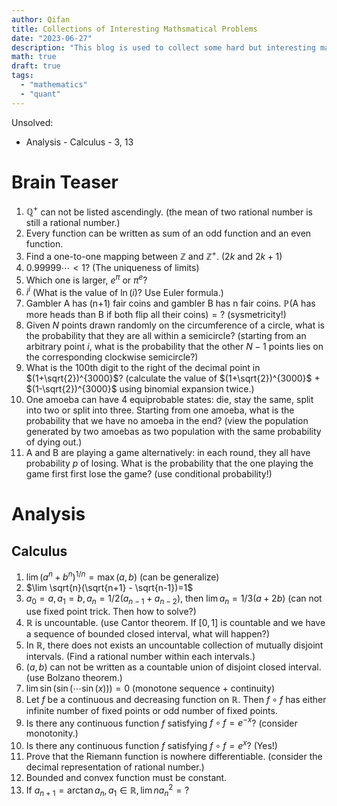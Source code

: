 ```yaml
---
author: Qifan
title: Collections of Interesting Mathsmatical Problems
date: "2023-06-27"
description: "This blog is used to collect some hard but interesting math problem I have encountered when I am preparing quant interview."
math: true
draft: true
tags: 
  - "mathematics"
  - "quant"
---
```


Unsolved: 
- Analysis - Calculus - 3, 13

# Brain Teaser
1. $\mathbb{Q}^+$ can not be listed ascendingly. (the mean of two rational number is still a rational number.)
2. Every function can be written as sum of an odd function and an even function. 
3. Find a one-to-one mapping between $\mathbb{Z}$ and $\mathbb{Z}^+$. ($2k$ and $2k+1$)
4. $0.99999\cdots< 1$? (The uniqueness of limits)
5. Which one is larger, $e^{\pi}$ or $\pi^e$?
6. $i^i$ (What is the value of $\ln(i)$? Use Euler formula.)
7. Gambler A has (n+1) fair coins and gambler B has n fair coins. $\mathbb{P}(\text{A has more heads than B if both flip all their coins})=?$ (sysmetricity!)
8. Given $N$ points drawn randomly on the circumference of a circle, what is the probability that they are all within a semicircle? (starting from an arbitrary point $i$, what is the probability that the other $N-1$ points lies on the corresponding clockwise semicircle?)
9. What is the 100th digit to the right of the decimal point in $(1+\sqrt{2})^{3000}$? (calculate the value of $(1+\sqrt{2})^{3000}$ + $(1-\sqrt{2})^{3000}$ using binomial expansion twice.)
10. One amoeba can have 4 equiprobable states: die, stay the same, split into two or split into three. Starting from one amoeba, what is the probability that we have no amoeba in the end? (view the population generated by two amoebas as two population with the same probability of dying out.) 
11. A and B are playing a game alternatively: in each round, they all have probability $p$ of losing. What is the probability that the one playing the game first first lose the game? (use conditional probability!)

# Analysis
## Calculus
1. $\lim (a^n + b^n)^{1/n}=\max(a,b)$ (can be generalize)
2. $\lim \sqrt{n}(\sqrt{n+1} - \sqrt{n-1})=1$ 
3. $a_0=a, a_1=b, a_n=1/2(a_{n-1}+a_{n-2})$, then $\lim a_n=1/3(a+2b)$ (can not use fixed point trick. Then how to solve?)
4. $\mathbb{R}$ is uncountable. (use Cantor theorem. If $[0,1]$ is countable and we have a sequence of bounded closed interval, what will happen?)
5. In $\mathbb{R}$, there does not exists an uncountable collection of mutually disjoint intervals. (Find a rational number within each intervals.)
6. $(a,b)$ can not be written as a countable union of disjoint closed interval. (use Bolzano theorem.)
7. $\lim \sin(\sin(\cdots \sin(x))) = 0$ (monotone sequence + continuity)
8. Let $f$ be a continuous and decreasing function on $\mathbb{R}$. Then $f\circ f$ has either infinite number of fixed points or odd number of fixed points. 
9. Is there any continuous function $f$ satisfying $f\circ f = e^{-x}$? (consider monotonity.)
10. Is there any continuous function $f$ satisfying $f\circ f = e^{x}$? (Yes!)
11. Prove that the Riemann function is nowhere differentiable. (consider the decimal representation of rational number.)
12. Bounded and convex function must be constant.
13. If $a_{n+1}=\arctan a_n, a_1\in\mathbb{R}, \lim na_n^2=?$